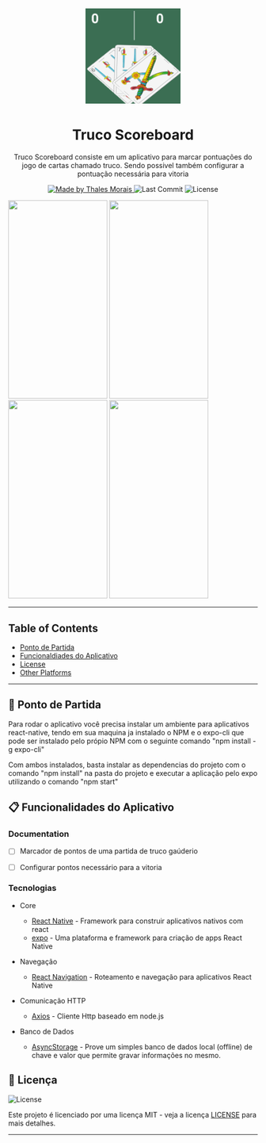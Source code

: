 <h1 align="center">
    <img alt="" src="./assets/icon.png" />

</h1>

<h1 align="center">Truco Scoreboard</h1>




<p align="center">Truco Scoreboard consiste em um aplicativo para marcar pontuações do jogo de cartas chamado truco. Sendo possivel também configurar a pontuação necessária para vitoria</p>

<p align="center">
  <a href="https://github.com/Thalesmoraisdealmeida21">
    <img alt="Made by Thales Morais" src="https://img.shields.io/badge/Feito%20por-Thales%20Morais-brightgreen">
  </a>

  <img alt="Last Commit" src="https://img.shields.io/github/last-commit/Thalesmoraisdealmeida21/TrucoScoreboard/master?style=plastic">

  <img alt="License" src="https://img.shields.io/badge/license-MIT-%2304D361">
</p>

<img src="./readme/bookmark_detail.png" width="200" height="400" /> <img src="./readme/bookmarked_location.png" width="200" height="400" /> <img src="./readme/bookmarked_showing.png" width="200" height="400" /> <img src="./readme/map_view.png" width="200" height="400" />

---

## Table of Contents

<ul>
  <li><a href="#-ponto-de-partida">Ponto de Partida</a></li>
  <li><a href="#-funcionalidades-do-aplicativo">Funcionaldiades do Aplicativo</a></li>
  <li><a href="#-licença">License</a></li>
  <li><a href="#-other-platforms">Other Platforms</a></li>
</ul>

---

## 🚀 Ponto de Partida


 Para rodar o aplicativo você precisa instalar um ambiente para aplicativos react-native, tendo em sua maquina ja instalado o NPM e o expo-cli que pode ser instalado pelo própio NPM com o seguinte comando "npm install -g expo-cli"
 
 Com ambos instalados, basta instalar as dependencias do projeto com o comando "npm install" na pasta do projeto e executar a aplicação pelo expo utilizando o comando "npm start"






## 📋 Funcionalidades do Aplicativo

### Documentation

- [ ] Marcador de pontos de uma partida de truco gaúderio
- [ ] Configurar pontos necessário para a vitoria


### Tecnologias

- Core
  - [React Native](https://reactnative.dev/) - Framework para construir aplicativos nativos com react
  - [expo](https://expo.io/)  - Uma plataforma e framework para criação de apps React Native
  
- Navegação
  - [React Navigation](https://reactnavigation.org/) - Roteamento e navegação para aplicativos React Native

- Comunicação HTTP
  - [Axios](https://github.com/axios/axios) - Cliente Http baseado em node.js
- Banco de Dados
   - [AsyncStorage](https://github.com/react-native-community/async-storage) - Prove um simples banco de dados local (offline) de chave e valor que permite gravar informações no mesmo.



## 📝 Licença

<img alt="License" src="https://img.shields.io/badge/license-MIT-%2304D361">

Este projeto é licenciado por uma licença MIT - veja a licença [LICENSE](LICENSE) para mais detalhes.

---



